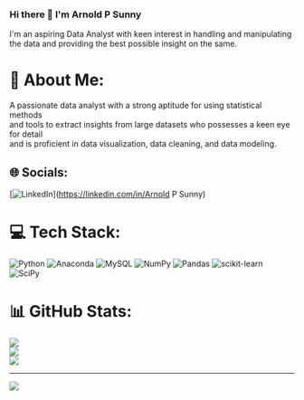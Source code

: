 ### Hi there 👋 I'm Arnold P Sunny

I'm an aspiring Data Analyst with keen interest in handling and manipulating the data and providing the best possible insight on the same.

# 💫 About Me:
A passionate data analyst with a strong aptitude for using statistical methods<br> and tools to extract insights from large datasets who possesses a keen eye for detail<br> and is proficient in data visualization, data cleaning, and data modeling.


## 🌐 Socials:
[![LinkedIn](https://img.shields.io/badge/LinkedIn-%230077B5.svg?logo=linkedin&logoColor=white)](https://linkedin.com/in/Arnold P Sunny) 

# 💻 Tech Stack:
![Python](https://img.shields.io/badge/python-3670A0?style=for-the-badge&logo=python&logoColor=ffdd54) ![Anaconda](https://img.shields.io/badge/Anaconda-%2344A833.svg?style=for-the-badge&logo=anaconda&logoColor=white) ![MySQL](https://img.shields.io/badge/mysql-%2300f.svg?style=for-the-badge&logo=mysql&logoColor=white) ![NumPy](https://img.shields.io/badge/numpy-%23013243.svg?style=for-the-badge&logo=numpy&logoColor=white) ![Pandas](https://img.shields.io/badge/pandas-%23150458.svg?style=for-the-badge&logo=pandas&logoColor=white) ![scikit-learn](https://img.shields.io/badge/scikit--learn-%23F7931E.svg?style=for-the-badge&logo=scikit-learn&logoColor=white) ![SciPy](https://img.shields.io/badge/SciPy-%230C55A5.svg?style=for-the-badge&logo=scipy&logoColor=%white)
# 📊 GitHub Stats:
![](https://github-readme-stats.vercel.app/api?username=arnoldpsunny&theme=dark&hide_border=false&include_all_commits=false&count_private=false)<br/>
![](https://github-readme-streak-stats.herokuapp.com/?user=arnoldpsunny&theme=dark&hide_border=false)<br/>
![](https://github-readme-stats.vercel.app/api/top-langs/?username=arnoldpsunny&theme=dark&hide_border=false&include_all_commits=false&count_private=false&layout=compact)

---
[![](https://visitcount.itsvg.in/api?id=arnoldpsunny&icon=0&color=0)](https://visitcount.itsvg.in)
